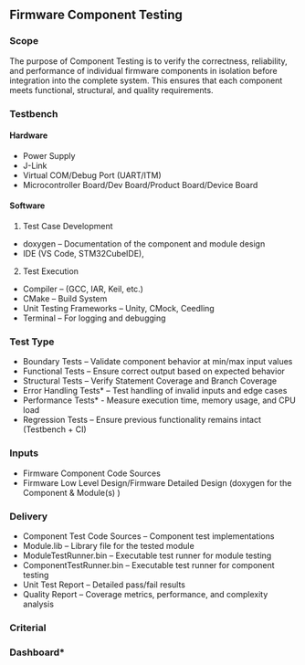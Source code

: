 ## Firmware Component Testing

### Scope

The purpose of Component Testing is to verify the correctness, reliability, and performance of individual firmware components in isolation before integration into the complete system. This ensures that each component meets functional, structural, and quality requirements.

### Testbench

#### Hardware

- Power Supply
- J-Link
- Virtual COM/Debug Port (UART/ITM)
- Microcontroller Board/Dev Board/Product Board/Device Board

#### Software

1. Test Case Development
- doxygen – Documentation of the component and module design
- IDE (VS Code, STM32CubeIDE),
  
2. Test Execution
- Compiler – (GCC, IAR, Keil, etc.)
- CMake – Build System
- Unit Testing Frameworks – Unity, CMock, Ceedling
- Terminal – For logging and debugging

### Test Type

- Boundary Tests – Validate component behavior at min/max input values
- Functional Tests – Ensure correct output based on expected behavior
- Structural Tests – Verify Statement Coverage and Branch Coverage
- Error Handling Tests* – Test handling of invalid inputs and edge cases
- Performance Tests* - Measure execution time, memory usage, and CPU load
- Regression Tests – Ensure previous functionality remains intact (Testbench + CI)

### Inputs

- Firmware Component Code Sources
- Firmware Low Level Design/Firmware Detailed Design (doxygen for the Component & Module(s) )

### Delivery

* Component Test Code Sources – Component test implementations
* Module.lib – Library file for the tested module
* ModuleTestRunner.bin – Executable test runner for module testing
* ComponentTestRunner.bin – Executable test runner for component testing
* Unit Test Report – Detailed pass/fail results
* Quality Report – Coverage metrics, performance, and complexity analysis

### Criterial



### Dashboard*
 
